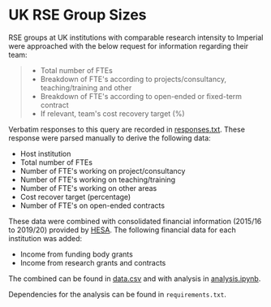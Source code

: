 # UK RSE Group Sizes

RSE groups at UK institutions with comparable research intensity to Imperial
were approached with the below request for information regarding their team:

> - Total number of FTEs
> - Breakdown of FTE's according to projects/consultancy, teaching/training and other
> - Breakdown of FTE's according to open-ended or fixed-term contract
> - If relevant, team's cost recovery target (%)

Verbatim responses to this query are recorded in
[responses.txt](./responses.txt). These response were parsed manually to derive
the following data:

- Host institution
- Total number of FTEs
- Number of FTE's working on project/consultancy
- Number of FTE's working on teaching/training
- Number of FTE's working on other areas
- Cost recover target (percentage)
- Number of FTE's on open-ended contracts

These data were combined with consolidated financial information (2015/16 to
2019/20) provided by [HESA][]. The following financial data for each institution
was added:

- Income from funding body grants
- Income from research grants and contracts

[HESA]: https://www.hesa.ac.uk/data-and-analysis/finances/table-1

The combined can be found in [data.csv](./data.csv) and with analysis in
[analysis.ipynb](./analysis.ipynb).

Dependencies for the analysis can be found in `requirements.txt`.
